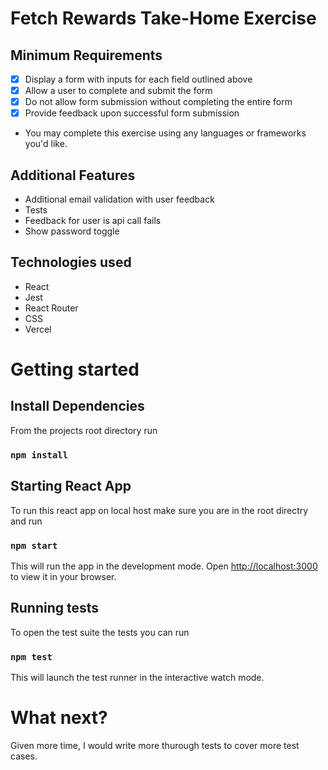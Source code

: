 # Fetch Rewards Take-Home Exercise

<!-- ## Deployed Version

[Fetch Rewards FE Take Home](https://fetch-rewards-amiefoster.vercel.app/) -->

## Minimum Requirements
- [x] Display a form with inputs for each field outlined above
- [x] Allow a user to complete and submit the form
- [x] Do not allow form submission without completing the entire form
- [x] Provide feedback upon successful form submission
- You may complete this exercise using any languages or frameworks you'd like.

## Additional Features
- Additional email validation with user feedback
- Tests
- Feedback for user is api call fails
- Show password toggle

## Technologies used

- React
- Jest
- React Router
- CSS
- Vercel

# Getting started

## Install Dependencies

From the projects root directory run

### `npm install`

## Starting React App

To run this react app on local host make sure you are in the root directry and run

### `npm start`

This will run the app in the development mode. Open [http://localhost:3000](http://localhost:3000) to view it in your browser.

## Running tests

To open the test suite the tests you can run 

### `npm test`
This will launch the test runner in the interactive watch mode.

# What next?

Given more time, I would write more thurough tests to cover more test cases.
